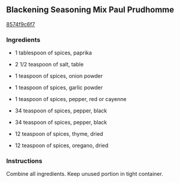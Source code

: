 ## Blackening Seasoning Mix Paul Prudhomme

[8574f9c6f7](http://www.food.com/recipe/blackening-seasoning-mix-paul-prudhomme-297404)

### Ingredients

 - 1 tablespoon of spices, paprika

 - 2 1/2 teaspoon of salt, table

 - 1 teaspoon of spices, onion powder

 - 1 teaspoon of spices, garlic powder

 - 1 teaspoon of spices, pepper, red or cayenne

 - 34 teaspoon of spices, pepper, black

 - 34 teaspoon of spices, pepper, black

 - 12 teaspoon of spices, thyme, dried

 - 12 teaspoon of spices, oregano, dried

### Instructions

Combine all ingredients. Keep unused portion in tight container.